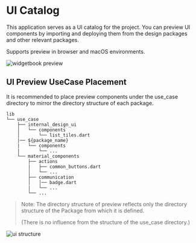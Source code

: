 # UI Catalog

This application serves as a UI catalog for the project.
You can preview UI components by importing and deploying them from the design packages and other relevant packages.

Supports preview in browser and macOS environments.

![widgetbook preview](docs/preview.jpg)

## UI Preview UseCase Placement

It is recommended to place preview components under the use_case directory to mirror the directory structure of each package.

```text
lib
└── use_case
    ├── internal_design_ui
    │   └── components
    │       └── list_tiles.dart
    |── ${package_name}
    |   └── components
    |       └── ...
    └── material_components
        ├── actions
        |   ├── common_buttons.dart
        │   └── ...
        ├── communication
        │   │── badge.dart
        |   └── ...
        └── ...
```

> Note: The directory structure of preview reflects only the directory structure of the Package from which it is defined.
>
> (There is no influence from the structure of the use_case directory.)

![ui structure](docs/ui_structure.jpg)

